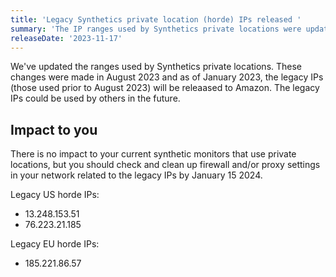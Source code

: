```yaml
---
title: 'Legacy Synthetics private location (horde) IPs released '
summary: 'The IP ranges used by Synthetics private locations were updated and legacy IPs have been released.' 
releaseDate: '2023-11-17' 
---
```


We've updated the ranges used by Synthetics private locations. These changes were made in August 2023 and as of January 2023, the legacy IPs (those used prior to August 2023) will be releaased to Amazon. The legacy IPs could be used by others in the future.

## Impact to you

There is no impact to your current synthetic monitors that use private locations, but you should check and clean up firewall and/or proxy settings in your network related to the legacy IPs by January 15 2024.

Legacy US horde IPs:
* 13.248.153.51
* 76.223.21.185

Legacy EU horde IPs:
* 185.221.86.57
